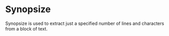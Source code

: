 Synopsize
=========

Synopsize is used to extract just a specified number of lines and characters from a block of text.
